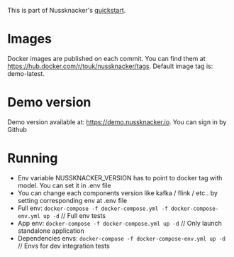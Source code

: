 This is part of Nussknacker's [quickstart](https://touk.github.io/nussknacker/Quickstart.html).

Images
=====
Docker images are published on each commit. You can find them at https://hub.docker.com/r/touk/nussknacker/tags. Default image tag is: demo-latest.  

Demo version
=======
Demo version available at: https://demo.nussknacker.io. You can sign in by Github

Running
=======
* Env variable NUSSKNACKER_VERSION has to point to docker tag with model. You can set it in .env file
* You can change each components version like kafka / flink / etc.. by setting corresponding env at .env file
* Full env: `docker-compose -f docker-compose.yml -f docker-compose-env.yml up -d` // Full env tests
* App env: `docker-compose -f docker-compose.yml up -d` // Only launch standalone application
* Dependencies envs: `docker-compose -f docker-compose-env.yml up -d` // Envs for dev integration tests